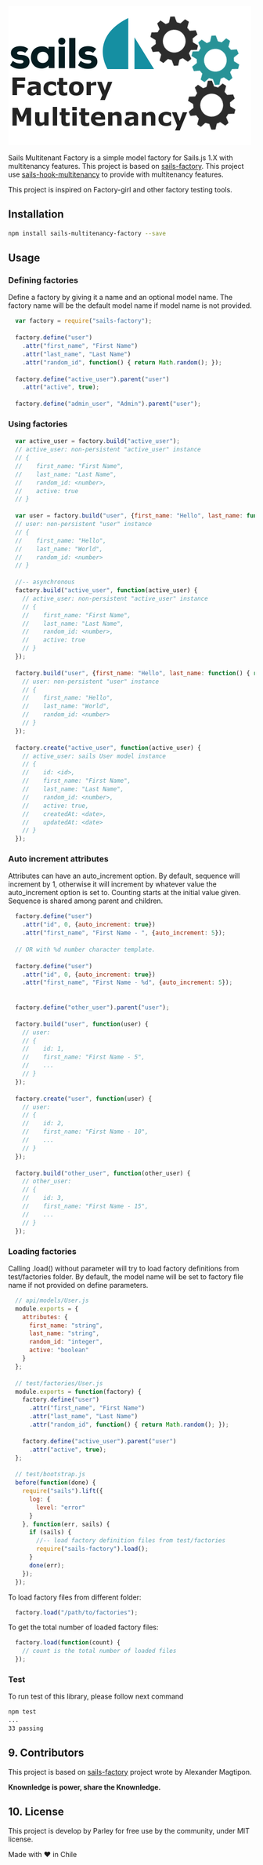 ![logo](https://raw.githubusercontent.com/parleycl/sails-factory-multitenancy/master/assets/logo.png)

Sails Multitenant Factory is a simple model factory for Sails.js 1.X with multitenancy features. This project is based on [sails-factory](https://github.com/zand3rs/sails-factory). This project use [sails-hook-multitenancy](https://github.com/parleycl/sails-hook-multitenant) to provide with multitenancy features.

This project is inspired on Factory-girl and other factory testing tools.

## Installation

```bash    
npm install sails-multitenancy-factory --save
```

## Usage

### Defining factories

Define a factory by giving it a name and an optional model name. The factory name will be the default model name if model name is not provided.

```js
  var factory = require("sails-factory");

  factory.define("user")
    .attr("first_name", "First Name")
    .attr("last_name", "Last Name")
    .attr("random_id", function() { return Math.random(); });

  factory.define("active_user").parent("user")
    .attr("active", true);

  factory.define("admin_user", "Admin").parent("user");
```

### Using factories

```js
  var active_user = factory.build("active_user");
  // active_user: non-persistent "active_user" instance
  // {
  //    first_name: "First Name",
  //    last_name: "Last Name",
  //    random_id: <number>,
  //    active: true
  // }

  var user = factory.build("user", {first_name: "Hello", last_name: function() { return "World"; }});
  // user: non-persistent "user" instance
  // {
  //    first_name: "Hello",
  //    last_name: "World",
  //    random_id: <number>
  // }

  //-- asynchronous
  factory.build("active_user", function(active_user) {
    // active_user: non-persistent "active_user" instance
    // {
    //    first_name: "First Name",
    //    last_name: "Last Name",
    //    random_id: <number>,
    //    active: true
    // }
  });

  factory.build("user", {first_name: "Hello", last_name: function() { return "World"; }}, function(user) {
    // user: non-persistent "user" instance
    // {
    //    first_name: "Hello",
    //    last_name: "World",
    //    random_id: <number>
    // }
  });

  factory.create("active_user", function(active_user) {
    // active_user: sails User model instance
    // {
    //    id: <id>,
    //    first_name: "First Name",
    //    last_name: "Last Name",
    //    random_id: <number>,
    //    active: true,
    //    createdAt: <date>,
    //    updatedAt: <date>
    // }
  });
```

### Auto increment attributes

Attributes can have an auto_increment option. By default, sequence will increment by 1, otherwise it will increment by whatever value the auto_increment option is set to. Counting starts at the initial value given. Sequence is shared among parent and children.

```js
  factory.define("user")
    .attr("id", 0, {auto_increment: true})
    .attr("first_name", "First Name - ", {auto_increment: 5});

  // OR with %d number character template.

  factory.define("user")
    .attr("id", 0, {auto_increment: true})
    .attr("first_name", "First Name - %d", {auto_increment: 5});


  factory.define("other_user").parent("user");

  factory.build("user", function(user) {
    // user:
    // {
    //    id: 1,
    //    first_name: "First Name - 5",
    //    ...
    // }
  });

  factory.create("user", function(user) {
    // user:
    // {
    //    id: 2,
    //    first_name: "First Name - 10",
    //    ...
    // }
  });

  factory.build("other_user", function(other_user) {
    // other_user:
    // {
    //    id: 3,
    //    first_name: "First Name - 15",
    //    ...
    // }
  });
```

### Loading factories

Calling .load() without parameter will try to load factory definitions from test/factories folder. By default, the model name will be set to factory file name if not provided on define parameters.

```js
  // api/models/User.js
  module.exports = {
    attributes: {
      first_name: "string",
      last_name: "string",
      random_id: "integer",
      active: "boolean"
    }
  };

  // test/factories/User.js
  module.exports = function(factory) {
    factory.define("user")
      .attr("first_name", "First Name")
      .attr("last_name", "Last Name")
      .attr("random_id", function() { return Math.random(); });

    factory.define("active_user").parent("user")
      .attr("active", true);
  };

  // test/bootstrap.js
  before(function(done) {
    require("sails").lift({
      log: {
        level: "error"
      }
    }, function(err, sails) {
      if (sails) {
        //-- load factory definition files from test/factories
        require("sails-factory").load();
      }
      done(err);
    });
  });
```

To load factory files from different folder:

```js
  factory.load("/path/to/factories");
```

To get the total number of loaded factory files:

```js
  factory.load(function(count) {
    // count is the total number of loaded files
  });
```

### Test

To run test of this library, please follow next command

```bash
npm test
...
33 passing
```

## 9. Contributors

This project is based on [sails-factory](https://github.com/zand3rs/sails-factory) project wrote by Alexander Magtipon.

**Knownledge is power, share the Knownledge.**

## 10. License
This project is develop by Parley for free use by the community, under MIT license. 

Made with ❤ in Chile
